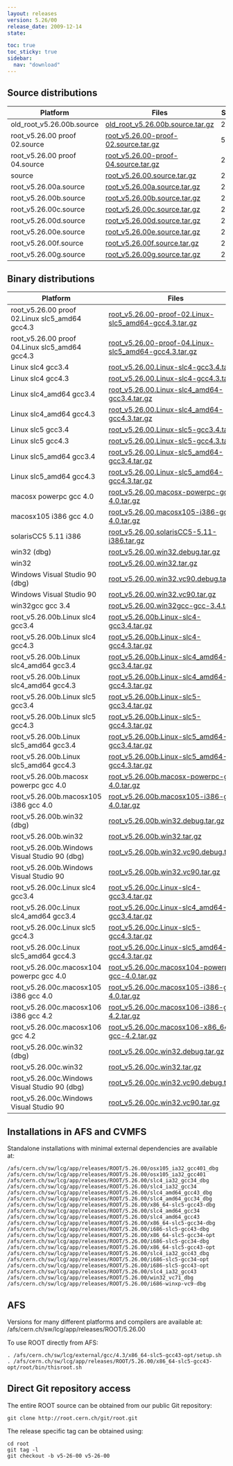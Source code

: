 ```yaml
---
layout: releases
version: 5.26/00
release_date: 2009-12-14
state:

toc: true
toc_sticky: true
sidebar:
  nav: "download"
---
```



## Source distributions

| Platform       | Files | Size |
|-----------|-------|-----|
| old_root_v5.26.00b.source | [old_root_v5.26.00b.source.tar.gz](https://root.cern.ch/download/old_root_v5.26.00b.source.tar.gz) |  28M |
| root_v5.26.00 proof 02.source | [root_v5.26.00-proof-02.source.tar.gz](https://root.cern.ch/download/root_v5.26.00-proof-02.source.tar.gz) |  56M |
| root_v5.26.00 proof 04.source | [root_v5.26.00-proof-04.source.tar.gz](https://root.cern.ch/download/root_v5.26.00-proof-04.source.tar.gz) |  28M |
| source | [root_v5.26.00.source.tar.gz](https://root.cern.ch/download/root_v5.26.00.source.tar.gz) |  28M |
| root_v5.26.00a.source | [root_v5.26.00a.source.tar.gz](https://root.cern.ch/download/root_v5.26.00a.source.tar.gz) |  27M |
| root_v5.26.00b.source | [root_v5.26.00b.source.tar.gz](https://root.cern.ch/download/root_v5.26.00b.source.tar.gz) |  28M |
| root_v5.26.00c.source | [root_v5.26.00c.source.tar.gz](https://root.cern.ch/download/root_v5.26.00c.source.tar.gz) |  28M |
| root_v5.26.00d.source | [root_v5.26.00d.source.tar.gz](https://root.cern.ch/download/root_v5.26.00d.source.tar.gz) |  28M |
| root_v5.26.00e.source | [root_v5.26.00e.source.tar.gz](https://root.cern.ch/download/root_v5.26.00e.source.tar.gz) |  28M |
| root_v5.26.00f.source | [root_v5.26.00f.source.tar.gz](https://root.cern.ch/download/root_v5.26.00f.source.tar.gz) |  28M |
| root_v5.26.00g.source | [root_v5.26.00g.source.tar.gz](https://root.cern.ch/download/root_v5.26.00g.source.tar.gz) |  28M |


## Binary distributions

| Platform       | Files | Size |
|-----------|-------|-----|
| root_v5.26.00 proof 02.Linux slc5_amd64 gcc4.3 | [root_v5.26.00-proof-02.Linux-slc5_amd64-gcc4.3.tar.gz](https://root.cern.ch/download/root_v5.26.00-proof-02.Linux-slc5_amd64-gcc4.3.tar.gz) |  53M |
| root_v5.26.00 proof 04.Linux slc5_amd64 gcc4.3 | [root_v5.26.00-proof-04.Linux-slc5_amd64-gcc4.3.tar.gz](https://root.cern.ch/download/root_v5.26.00-proof-04.Linux-slc5_amd64-gcc4.3.tar.gz) |  52M |
| Linux slc4 gcc3.4 | [root_v5.26.00.Linux-slc4-gcc3.4.tar.gz](https://root.cern.ch/download/root_v5.26.00.Linux-slc4-gcc3.4.tar.gz) |  54M |
| Linux slc4 gcc4.3 | [root_v5.26.00.Linux-slc4-gcc4.3.tar.gz](https://root.cern.ch/download/root_v5.26.00.Linux-slc4-gcc4.3.tar.gz) |  54M |
| Linux slc4_amd64 gcc3.4 | [root_v5.26.00.Linux-slc4_amd64-gcc3.4.tar.gz](https://root.cern.ch/download/root_v5.26.00.Linux-slc4_amd64-gcc3.4.tar.gz) |  55M |
| Linux slc4_amd64 gcc4.3 | [root_v5.26.00.Linux-slc4_amd64-gcc4.3.tar.gz](https://root.cern.ch/download/root_v5.26.00.Linux-slc4_amd64-gcc4.3.tar.gz) |  55M |
| Linux slc5 gcc3.4 | [root_v5.26.00.Linux-slc5-gcc3.4.tar.gz](https://root.cern.ch/download/root_v5.26.00.Linux-slc5-gcc3.4.tar.gz) |  54M |
| Linux slc5 gcc4.3 | [root_v5.26.00.Linux-slc5-gcc4.3.tar.gz](https://root.cern.ch/download/root_v5.26.00.Linux-slc5-gcc4.3.tar.gz) |  54M |
| Linux slc5_amd64 gcc3.4 | [root_v5.26.00.Linux-slc5_amd64-gcc3.4.tar.gz](https://root.cern.ch/download/root_v5.26.00.Linux-slc5_amd64-gcc3.4.tar.gz) |  56M |
| Linux slc5_amd64 gcc4.3 | [root_v5.26.00.Linux-slc5_amd64-gcc4.3.tar.gz](https://root.cern.ch/download/root_v5.26.00.Linux-slc5_amd64-gcc4.3.tar.gz) |  55M |
| macosx powerpc gcc 4.0 | [root_v5.26.00.macosx-powerpc-gcc-4.0.tar.gz](https://root.cern.ch/download/root_v5.26.00.macosx-powerpc-gcc-4.0.tar.gz) |  51M |
| macosx105 i386 gcc 4.0 | [root_v5.26.00.macosx105-i386-gcc-4.0.tar.gz](https://root.cern.ch/download/root_v5.26.00.macosx105-i386-gcc-4.0.tar.gz) |  40M |
| solarisCC5 5.11 i386 | [root_v5.26.00.solarisCC5-5.11-i386.tar.gz](https://root.cern.ch/download/root_v5.26.00.solarisCC5-5.11-i386.tar.gz) |  72M |
| win32 (dbg) | [root_v5.26.00.win32.debug.tar.gz](https://root.cern.ch/download/root_v5.26.00.win32.debug.tar.gz) |  97M |
| win32 | [root_v5.26.00.win32.tar.gz](https://root.cern.ch/download/root_v5.26.00.win32.tar.gz) |  51M |
| Windows Visual Studio 90 (dbg) | [root_v5.26.00.win32.vc90.debug.tar.gz](https://root.cern.ch/download/root_v5.26.00.win32.vc90.debug.tar.gz) | 127M |
| Windows Visual Studio 90 | [root_v5.26.00.win32.vc90.tar.gz](https://root.cern.ch/download/root_v5.26.00.win32.vc90.tar.gz) |  52M |
| win32gcc gcc 3.4 | [root_v5.26.00.win32gcc-gcc-3.4.tar.gz](https://root.cern.ch/download/root_v5.26.00.win32gcc-gcc-3.4.tar.gz) |  53M |
| root_v5.26.00b.Linux slc4 gcc3.4 | [root_v5.26.00b.Linux-slc4-gcc3.4.tar.gz](https://root.cern.ch/download/root_v5.26.00b.Linux-slc4-gcc3.4.tar.gz) |  54M |
| root_v5.26.00b.Linux slc4 gcc4.3 | [root_v5.26.00b.Linux-slc4-gcc4.3.tar.gz](https://root.cern.ch/download/root_v5.26.00b.Linux-slc4-gcc4.3.tar.gz) |  54M |
| root_v5.26.00b.Linux slc4_amd64 gcc3.4 | [root_v5.26.00b.Linux-slc4_amd64-gcc3.4.tar.gz](https://root.cern.ch/download/root_v5.26.00b.Linux-slc4_amd64-gcc3.4.tar.gz) |  56M |
| root_v5.26.00b.Linux slc4_amd64 gcc4.3 | [root_v5.26.00b.Linux-slc4_amd64-gcc4.3.tar.gz](https://root.cern.ch/download/root_v5.26.00b.Linux-slc4_amd64-gcc4.3.tar.gz) |  55M |
| root_v5.26.00b.Linux slc5 gcc3.4 | [root_v5.26.00b.Linux-slc5-gcc3.4.tar.gz](https://root.cern.ch/download/root_v5.26.00b.Linux-slc5-gcc3.4.tar.gz) |  55M |
| root_v5.26.00b.Linux slc5 gcc4.3 | [root_v5.26.00b.Linux-slc5-gcc4.3.tar.gz](https://root.cern.ch/download/root_v5.26.00b.Linux-slc5-gcc4.3.tar.gz) |  54M |
| root_v5.26.00b.Linux slc5_amd64 gcc3.4 | [root_v5.26.00b.Linux-slc5_amd64-gcc3.4.tar.gz](https://root.cern.ch/download/root_v5.26.00b.Linux-slc5_amd64-gcc3.4.tar.gz) |  56M |
| root_v5.26.00b.Linux slc5_amd64 gcc4.3 | [root_v5.26.00b.Linux-slc5_amd64-gcc4.3.tar.gz](https://root.cern.ch/download/root_v5.26.00b.Linux-slc5_amd64-gcc4.3.tar.gz) |  55M |
| root_v5.26.00b.macosx powerpc gcc 4.0 | [root_v5.26.00b.macosx-powerpc-gcc-4.0.tar.gz](https://root.cern.ch/download/root_v5.26.00b.macosx-powerpc-gcc-4.0.tar.gz) |  51M |
| root_v5.26.00b.macosx105 i386 gcc 4.0 | [root_v5.26.00b.macosx105-i386-gcc-4.0.tar.gz](https://root.cern.ch/download/root_v5.26.00b.macosx105-i386-gcc-4.0.tar.gz) |  40M |
| root_v5.26.00b.win32 (dbg) | [root_v5.26.00b.win32.debug.tar.gz](https://root.cern.ch/download/root_v5.26.00b.win32.debug.tar.gz) |  97M |
| root_v5.26.00b.win32 | [root_v5.26.00b.win32.tar.gz](https://root.cern.ch/download/root_v5.26.00b.win32.tar.gz) |  51M |
| root_v5.26.00b.Windows Visual Studio 90 (dbg) | [root_v5.26.00b.win32.vc90.debug.tar.gz](https://root.cern.ch/download/root_v5.26.00b.win32.vc90.debug.tar.gz) | 127M |
| root_v5.26.00b.Windows Visual Studio 90 | [root_v5.26.00b.win32.vc90.tar.gz](https://root.cern.ch/download/root_v5.26.00b.win32.vc90.tar.gz) |  52M |
| root_v5.26.00c.Linux slc4 gcc3.4 | [root_v5.26.00c.Linux-slc4-gcc3.4.tar.gz](https://root.cern.ch/download/root_v5.26.00c.Linux-slc4-gcc3.4.tar.gz) |  54M |
| root_v5.26.00c.Linux slc4_amd64 gcc3.4 | [root_v5.26.00c.Linux-slc4_amd64-gcc3.4.tar.gz](https://root.cern.ch/download/root_v5.26.00c.Linux-slc4_amd64-gcc3.4.tar.gz) |  56M |
| root_v5.26.00c.Linux slc5 gcc4.3 | [root_v5.26.00c.Linux-slc5-gcc4.3.tar.gz](https://root.cern.ch/download/root_v5.26.00c.Linux-slc5-gcc4.3.tar.gz) |  54M |
| root_v5.26.00c.Linux slc5_amd64 gcc4.3 | [root_v5.26.00c.Linux-slc5_amd64-gcc4.3.tar.gz](https://root.cern.ch/download/root_v5.26.00c.Linux-slc5_amd64-gcc4.3.tar.gz) |  55M |
| root_v5.26.00c.macosx104 powerpc gcc 4.0 | [root_v5.26.00c.macosx104-powerpc-gcc-4.0.tar.gz](https://root.cern.ch/download/root_v5.26.00c.macosx104-powerpc-gcc-4.0.tar.gz) |  42M |
| root_v5.26.00c.macosx105 i386 gcc 4.0 | [root_v5.26.00c.macosx105-i386-gcc-4.0.tar.gz](https://root.cern.ch/download/root_v5.26.00c.macosx105-i386-gcc-4.0.tar.gz) |  40M |
| root_v5.26.00c.macosx106 i386 gcc 4.2 | [root_v5.26.00c.macosx106-i386-gcc-4.2.tar.gz](https://root.cern.ch/download/root_v5.26.00c.macosx106-i386-gcc-4.2.tar.gz) |  43M |
| root_v5.26.00c.macosx106 gcc 4.2 | [root_v5.26.00c.macosx106-x86_64-gcc-4.2.tar.gz](https://root.cern.ch/download/root_v5.26.00c.macosx106-x86_64-gcc-4.2.tar.gz) |  43M |
| root_v5.26.00c.win32 (dbg) | [root_v5.26.00c.win32.debug.tar.gz](https://root.cern.ch/download/root_v5.26.00c.win32.debug.tar.gz) |  97M |
| root_v5.26.00c.win32 | [root_v5.26.00c.win32.tar.gz](https://root.cern.ch/download/root_v5.26.00c.win32.tar.gz) |  51M |
| root_v5.26.00c.Windows Visual Studio 90 (dbg) | [root_v5.26.00c.win32.vc90.debug.tar.gz](https://root.cern.ch/download/root_v5.26.00c.win32.vc90.debug.tar.gz) | 127M |
| root_v5.26.00c.Windows Visual Studio 90 | [root_v5.26.00c.win32.vc90.tar.gz](https://root.cern.ch/download/root_v5.26.00c.win32.vc90.tar.gz) |  53M |



## Installations in AFS and CVMFS
Standalone installations with minimal external dependencies are available at:
~~~
/afs/cern.ch/sw/lcg/app/releases/ROOT/5.26.00/osx105_ia32_gcc401_dbg
/afs/cern.ch/sw/lcg/app/releases/ROOT/5.26.00/osx105_ia32_gcc401
/afs/cern.ch/sw/lcg/app/releases/ROOT/5.26.00/slc4_ia32_gcc34_dbg
/afs/cern.ch/sw/lcg/app/releases/ROOT/5.26.00/slc4_ia32_gcc34
/afs/cern.ch/sw/lcg/app/releases/ROOT/5.26.00/slc4_amd64_gcc43_dbg
/afs/cern.ch/sw/lcg/app/releases/ROOT/5.26.00/slc4_amd64_gcc34_dbg
/afs/cern.ch/sw/lcg/app/releases/ROOT/5.26.00/x86_64-slc5-gcc43-dbg
/afs/cern.ch/sw/lcg/app/releases/ROOT/5.26.00/slc4_amd64_gcc34
/afs/cern.ch/sw/lcg/app/releases/ROOT/5.26.00/slc4_amd64_gcc43
/afs/cern.ch/sw/lcg/app/releases/ROOT/5.26.00/x86_64-slc5-gcc34-dbg
/afs/cern.ch/sw/lcg/app/releases/ROOT/5.26.00/i686-slc5-gcc43-dbg
/afs/cern.ch/sw/lcg/app/releases/ROOT/5.26.00/x86_64-slc5-gcc34-opt
/afs/cern.ch/sw/lcg/app/releases/ROOT/5.26.00/i686-slc5-gcc34-dbg
/afs/cern.ch/sw/lcg/app/releases/ROOT/5.26.00/x86_64-slc5-gcc43-opt
/afs/cern.ch/sw/lcg/app/releases/ROOT/5.26.00/slc4_ia32_gcc43_dbg
/afs/cern.ch/sw/lcg/app/releases/ROOT/5.26.00/i686-slc5-gcc34-opt
/afs/cern.ch/sw/lcg/app/releases/ROOT/5.26.00/i686-slc5-gcc43-opt
/afs/cern.ch/sw/lcg/app/releases/ROOT/5.26.00/slc4_ia32_gcc43
/afs/cern.ch/sw/lcg/app/releases/ROOT/5.26.00/win32_vc71_dbg
/afs/cern.ch/sw/lcg/app/releases/ROOT/5.26.00/i686-winxp-vc9-dbg
~~~

## AFS
Versions for many different platforms and compilers are available at:
/afs/cern.ch/sw/lcg/app/releases/ROOT/5.26.00

To use ROOT directly from AFS:
~~~
. /afs/cern.ch/sw/lcg/external/gcc/4.3/x86_64-slc5-gcc43-opt/setup.sh
. /afs/cern.ch/sw/lcg/app/releases/ROOT/5.26.00/x86_64-slc5-gcc43-opt/root/bin/thisroot.sh
~~~

## Direct Git repository access
The entire ROOT source can be obtained from our public Git repository:

~~~
git clone http://root.cern.ch/git/root.git
~~~
The release specific tag can be obtained using:
~~~
cd root
git tag -l
git checkout -b v5-26-00 v5-26-00
~~~
